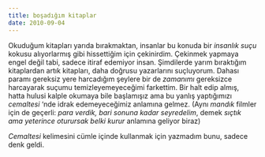 ```yaml
---
title: boşadığım kitaplar
date: 2010-09-04
---
```


Okuduğum kitapları yarıda bırakmaktan, insanlar bu konuda bir *insanlık
suçu* kokusu alıyorlarmış gibi hissettiğim için çekinirdim. Çekinmek
yapmaya engel değil tabi, sadece itiraf edemiyor insan. Şimdilerde yarım
bıraktığım kitaplardan artık kitapları, daha doğrusu yazarlarını
suçluyorum. Dahası paramı gereksiz yere harcadığım şeylere bir de
*zamanımı* gereksizce harcayarak suçumu temizleyemeyeceğimi farkettim.
Bir halt edip almış, hatta hulusi kalple okumaya bile başlamışız ama bu
yanlış yaptığımızı *cemaltesi* ‘nde idrak edemeyeceğimiz anlamına
gelmez. (Aynı *mandık* filmler için de geçerli: *para verdik, bari
sonuna kadar seyredelim*, demek *sıçtık ama yeterince oturursak belki
kurur* anlamına geliyor biraz)

*Cemaltesi* kelimesini cümle içinde kullanmak için yazmadım bunu, sadece
denk geldi.
